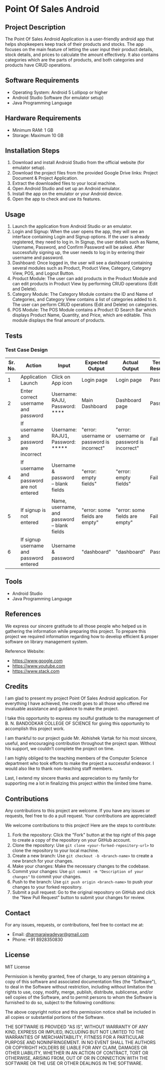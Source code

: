 # Point Of Sales Android

## Project Description
The Point Of Sales Android Application is a user-friendly android app that helps shopkeepers keep track of their products and stocks. The app focuses on the main feature of letting the user input their product details, stock details, and prices to calculate the amount effectively. It also contains categories which are the parts of products, and both categories and products have CRUD operations.

## Software Requirements
- Operating System: Android 5 Lollipop or higher
- Android Studio Software (for emulator setup)
- Java Programming Language

## Hardware Requirements
- Minimum RAM: 1 GB
- Storage: Maximum 10 GB

## Installation Steps
1. Download and install Android Studio from the official website (for emulator setup).
2. Download the project files from the provided Google Drive links: Project Document & Project Application.
3. Extract the downloaded files to your local machine.
4. Open Android Studio and set up an Android emulator.
5. Install the app on the emulator or your Android device.
6. Open the app to check and use its features.

## Usage
1. Launch the application from Android Studio or an emulator.
2. Login and Signup: When the user opens the app, they will see an interface containing Login and Signup options. If the user is already registered, they need to log in. In Signup, the user details such as Name, Username, Password, and Confirm Password will be asked. After successfully signing up, the user needs to log in by entering their username and password.
3. Dashboard: Once logged in, the user will see a dashboard containing several modules such as Product, Product View, Category, Category View, POS, and Logout Button.
4. Product Module: The user can add products in the Product Module and can edit products in Product View by performing CRUD operations (Edit and Delete).
5. Category Module: The Category Module contains the ID and Name of Categories, and Category View contains a list of categories added to it. The user can perform CRUD operations (Edit and Delete) on categories.
6. POS Module: The POS Module contains a Product ID Search Bar which displays Product Name, Quantity, and Price, which are editable. This module displays the final amount of products.

## Tests
### Test Case Design
| Sr. No. | Action | Input | Expected Output | Actual Output | Test Result | Test Comment |
|---------|--------|-------|-----------------|---------------|-------------|--------------|
| 1 | Application Launch | Click on App icon | Login page | Login page | Pass | Successful |
| 2 | Enter correct username and password | Username: RAJU, Password: **** | Main Dashboard | Dashboard page | Pass | Dashboard page will display |
| 3 | If username and password are incorrect | Username: RAJU1, Password: ***** | "error: username or password is incorrect" | "error: username or password is incorrect" | Fail | Invalid username and password |
| 4 | If username and password are not entered | Username & password – blank fields | "error: empty fields" | "error: empty fields" | Fail | Unsuccessful |
| 5 | If signup is not entered | Name, username, and password – blank fields | "error: some fields are empty" | "error: some fields are empty" | Fail | Unsuccessful |
| 6 | If signup username and password entered | Username & password | "dashboard" | "dashboard" | Pass | Successful |

## Tools
- Android Studio
- Java Programming Language

## References
We express our sincere gratitude to all those people who helped us in gathering the information while preparing this project. To prepare this project we required information regarding how to develop efficient & proper software on library management system.

Reference Website:
- https://www.google.com
- https://www.youtube.com
- https://www.stack.com

## Credits
I am glad to present my project Point Of Sales Android application. For everything I have achieved, the credit goes to all those who offered me invaluable assistance and guidance to make the project.

I take this opportunity to express my soulful gratitude to the management of B. N. BANDODKAR COLLEGE OF SCIENCE for giving this opportunity to accomplish this project work.

I am thankful to our project guide Mr. Abhishek Vartak for his most sincere, useful, and encouraging contribution throughout the project span. Without his support, we couldn’t complete the project on time.

I am highly obliged to the teaching members of the Computer Science department who took efforts to make the project a successful endeavor. I would also like to thank non-teaching staff members.

Last, I extend my sincere thanks and appreciation to my family for supporting me a lot in finalizing this project within the limited time frame.

## Contributions
Any contributions to this project are welcome. If you have any issues or requests, feel free to do a pull request. Your contributions are appreciated!

We welcome contributions to this project! Here are the steps to contribute:
1. Fork the repository: Click the "Fork" button at the top right of this page to create a copy of the repository on your GitHub account.
2. Clone the repository: Use `git clone <your-forked-repository-url>` to clone the repository to your local machine.
3. Create a new branch: Use `git checkout -b <branch-name>` to create a new branch for your changes.
4. Make your changes: Make the necessary changes to the codebase.
5. Commit your changes: Use `git commit -m "Description of your changes"` to commit your changes.
6. Push to the branch: Use `git push origin <branch-name>` to push your changes to your forked repository.
7. Submit a pull request: Go to the original repository on GitHub and click the "New Pull Request" button to submit your changes for review.

## Contact
For any issues, requests, or contributions, feel free to contact me at:
- Email: dharmarajwadeyar@gmail.com
- Phone: +91 8928350830

## License
MIT License

Permission is hereby granted, free of charge, to any person obtaining a copy of this software and associated documentation files (the "Software"), to deal in the Software without restriction, including without limitation the rights to use, copy, modify, merge, publish, distribute, sublicense, and/or sell copies of the Software, and to permit persons to whom the Software is furnished to do so, subject to the following conditions:

The above copyright notice and this permission notice shall be included in all copies or substantial portions of the Software.

THE SOFTWARE IS PROVIDED "AS IS", WITHOUT WARRANTY OF ANY KIND, EXPRESS OR IMPLIED, INCLUDING BUT NOT LIMITED TO THE WARRANTIES OF MERCHANTABILITY, FITNESS FOR A PARTICULAR PURPOSE AND NONINFRINGEMENT. IN NO EVENT SHALL THE AUTHORS OR COPYRIGHT HOLDERS BE LIABLE FOR ANY CLAIM, DAMAGES OR OTHER LIABILITY, WHETHER IN AN ACTION OF CONTRACT, TORT OR OTHERWISE, ARISING FROM, OUT OF OR IN CONNECTION WITH THE SOFTWARE OR THE USE OR OTHER DEALINGS IN THE SOFTWARE.
